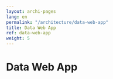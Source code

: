 ```yaml
---
layout: archi-pages
lang: en
permalink: "/architecture/data-web-app"
title: Data Web App
ref: data-web-app
weight: 5
---
```


# Data Web App
